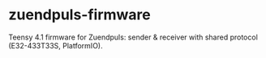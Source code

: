 # zuendpuls-firmware
Teensy 4.1 firmware for Zuendpuls: sender &amp; receiver with shared protocol (E32-433T33S, PlatformIO).
